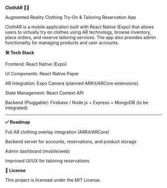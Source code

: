 **ClothAR 👕📱**

Augmented Reality Clothing Try-On & Tailoring Reservation App

ClothAR is a mobile application built with React Native (Expo) that allows users to virtually try on clothes using AR technology, browse inventory, place orders, and reserve tailoring services. The app also provides admin functionality for managing products and user accounts.


**🛠️ Tech Stack**

Frontend: React Native (Expo)

UI Components: React Native Paper

AR Integration: Expo Camera (planned ARKit/ARCore extensions)

State Management: React Context API

Backend (Pluggable): Firebase / Node.js + Express + MongoDB (to be integrated)

---

**✅ Roadmap**

 Full AR clothing overlay integration (ARKit/ARCore)

 Backend server for accounts, reservations, and product storage

 Admin dashboard (mobile/web)

 Improved UI/UX for tailoring reservations

**📜 License**

This project is licensed under the MIT License. 
